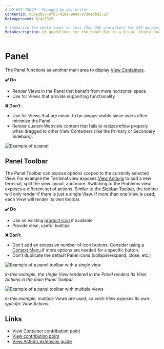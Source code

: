 ```yaml
---
# DO NOT TOUCH — Managed by doc writer
ContentId: 06ce3b57-9fd5-428a-98aa-d730edbd2728
DateApproved: 8/4/2022

# Summarize the whole topic in less than 300 characters for SEO purpose
MetaDescription: UX guidelines for the Panel Bar in a Visual Studio Code extension.
---
```


# Panel

The Panel functions as another main area to display [View Containers](/api/references/contribution-points#contributes.viewsContainers).

**✔️ Do**

- Render Views in the Panel that benefit from more horizontal space
- Use for Views that provide supporting functionality

**❌ Don't**

- Use for Views that are meant to be always visible since users often minimize the Panel
- Render custom Webview content that fails to resize/reflow properly when dragged to other View Containers (like the Primary or Secondary Sidebars).

![Example of a panel](images/examples/panel.png)

## Panel Toolbar

The Panel Toolbar can expose options scoped to the currently selected View. For example the Terminal view exposes [View Actions](/api/extension-guides/tree-view#view-actions) to add a new terminal, split the view layout, and more. Switching to the Problems view exposes a different set of actions. Similar to the [Sidebar Toolbar](/api/ux-guidelines/sidebars#sidebar-toolbar), the toolbar will only render if there is just a single View. If more than one View is used, each View will render its own toolbar.

**✔️ Do**

- Use an existing [product icon](/api/references/icons-in-labels#icon-listing) if available
- Provide clear, useful tooltips

**❌ Don't**

- Don't add an excessive number of icon buttons. Consider using a [Context Menu](/api/references/contribution-points#contributes.menus) if more options are needed for a specific button.
- Don't duplicate the default Panel icons (collapse/expand, close, etc.)

![Example of a panel toolbar with a single view](images/examples/panel-toolbar.png)

*In this example, the single View rendered in the Panel renders its View Actions in the main Panel Toolbar.*

![Example of a panel toolbar with multiple views](images/examples/panel-toolbar-multiple-views.png)

*In this example, multiple Views are used, so each View exposes its own specific View Actions.*

## Links

- [View Container contribution point](/api/references/contribution-points#contributes.viewsContainers)
- [View contribution point](/api/references/contribution-points#contributes.views)
- [View Actions extension guide](/api/extension-guides/tree-view#view-actions)
